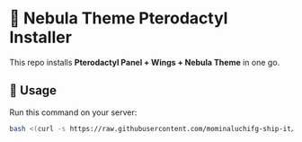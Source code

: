 # 🌌 Nebula Theme Pterodactyl Installer

This repo installs **Pterodactyl Panel + Wings + Nebula Theme** in one go.

## 🚀 Usage
Run this command on your server:
```bash
bash <(curl -s https://raw.githubusercontent.com/mominaluchifg-ship-it/install.sh/main/install.sh)
